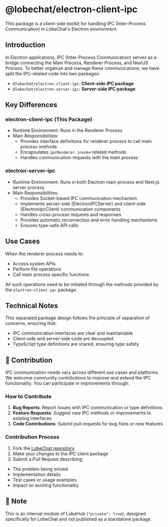 # @lobechat/electron-client-ipc

This package is a client-side toolkit for handling IPC (Inter-Process Communication) in LobeChat's Electron environment.

## Introduction

In Electron applications, IPC (Inter-Process Communication) serves as a bridge connecting the Main Process, Renderer Process, and NextJS Process. To better organize and manage these communications, we have split the IPC-related code into two packages:

- `@lobechat/electron-client-ipc`: **Client-side IPC package**
- `@lobechat/electron-server-ipc`: **Server-side IPC package**

## Key Differences

### electron-client-ipc (This Package)

- Runtime Environment: Runs in the Renderer Process
- Main Responsibilities:
  - Provides interface definitions for renderer process to call main process methods
  - Encapsulates `ipcRenderer.invoke` related methods
  - Handles communication requests with the main process

### electron-server-ipc

- Runtime Environment: Runs in both Electron main process and Next.js server process
- Main Responsibilities:
  - Provides Socket-based IPC communication mechanism
  - Implements server-side (ElectronIPCServer) and client-side (ElectronIpcClient) communication components
  - Handles cross-process requests and responses
  - Provides automatic reconnection and error handling mechanisms
  - Ensures type-safe API calls

## Use Cases

When the renderer process needs to:

- Access system APIs
- Perform file operations
- Call main process specific functions

All such operations need to be initiated through the methods provided by the `electron-client-ipc` package.

## Technical Notes

This separated package design follows the principle of separation of concerns, ensuring that:

- IPC communication interfaces are clear and maintainable
- Client-side and server-side code are decoupled
- TypeScript type definitions are shared, ensuring type safety

## 🤝 Contribution

IPC communication needs vary across different use cases and platforms. We welcome community contributions to improve and extend the IPC functionality. You can participate in improvements through:

### How to Contribute

1. **Bug Reports**: Report issues with IPC communication or type definitions
2. **Feature Requests**: Suggest new IPC methods or improvements to existing interfaces
3. **Code Contributions**: Submit pull requests for bug fixes or new features

### Contribution Process

1. Fork the [LobeChat repository](https://github.com/lobehub/lobe-chat)
2. Make your changes to the IPC client package
3. Submit a Pull Request describing:

- The problem being solved
- Implementation details
- Test cases or usage examples
- Impact on existing functionality

## 📌 Note

This is an internal module of LobeHub (`"private": true`), designed specifically for LobeChat and not published as a standalone package.

